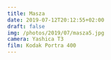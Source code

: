 ```yaml
---
title: Masza
date: 2019-07-12T20:12:55+02:00
draft: false
img: /photos/2019/07/masza5.jpg
camera: Yashica T3
film: Kodak Portra 400
---
```

